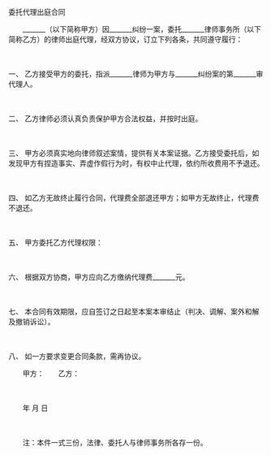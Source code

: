 



委托代理出庭合同



 

　　_______（以下简称甲方）因_______纠纷一案，委托_______律师事务所（以下简称乙方）的律师出庭代理，经双方协议，订立下列各条，共同遵守履行：

　　

一、
乙方接受甲方的委托，指派_______律师为甲方与_______纠纷案的第_______审代理人。

　　

二、
乙方律师必须认真负责保护甲方合法权益，并按时出庭。

　　

三、
甲方必须真实地向律师叙述案情，提供有关本案证据。乙方接受委托后，如发现甲方有捏造事实、弄虚作假行为时，有权中止代理，依约所收费用不予退还。

　　

四、
如乙方无故终止履行合同，代理费全部退还甲方；如甲方无故终止，代理费不退还。

　　

五、
甲方委托乙方代理权限：

　　

六、
根据双方协商，甲方应向乙方缴纳代理费_______元。

　　

七、
本合同有效期限，应自签订之日起至本案本审结止（判决、调解、案外和解及撤销诉讼）。

　　

八、
如一方要求变更合同条款，需再协议。　　

　　甲方：　　乙方：

　　


 　　年 月 日
 
　　



　　注：本件一式三份，法律、委托人与律师事务所各存一份。

　　